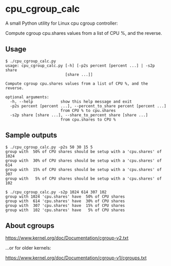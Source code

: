 # cpu_cgroup_calc

A small Python utility for Linux cpu cgroup controller:

Compute cgroup cpu.shares values from a list of CPU %, and the reverse.

## Usage

	$ ./cpu_cgroup_calc.py
	usage: cpu_cgroup_calc.py [-h] [-p2s percent [percent ...] | -s2p share
	                          [share ...]]
	
	Compute cgroup cpu.shares values from a list of CPU %, and the reverse.
	
	optional arguments:
	  -h, --help            show this help message and exit
	  -p2s percent [percent ...], --percent_to_share percent [percent ...]
	                        from CPU % to cpu.shares
	  -s2p share [share ...], --share_to_percent share [share ...]
	                        from cpu.shares to CPU %

## Sample outputs

	$ ./cpu_cgroup_calc.py -p2s 50 30 15 5
	group with  50% of CPU shares should be setup with a 'cpu.shares' of 1024
	group with  30% of CPU shares should be setup with a 'cpu.shares' of  614
	group with  15% of CPU shares should be setup with a 'cpu.shares' of  307
	group with   5% of CPU shares should be setup with a 'cpu.shares' of  102

	$ ./cpu_cgroup_calc.py -s2p 1024 614 307 102
	group with 1024 'cpu.shares' have  50% of CPU shares
	group with  614 'cpu.shares' have  30% of CPU shares
	group with  307 'cpu.shares' have  15% of CPU shares
	group with  102 'cpu.shares' have   5% of CPU shares

## About cgroups

https://www.kernel.org/doc/Documentation/cgroup-v2.txt

...or for older kernels:

https://www.kernel.org/doc/Documentation/cgroup-v1/cgroups.txt

